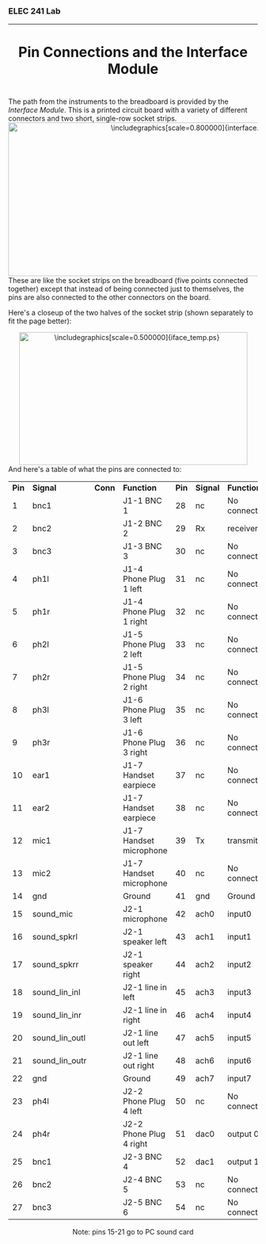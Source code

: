 <h3>ELEC 241 Lab<hr></h3>
<center>
<h1>
Pin Connections and the Interface Module
</h1>
<h1>
 
</h1>
</center>
<a name=interface_picture></a>
The path from the instruments to the breadboard is provided
by the
<em>Interface Module</em>.
This is a printed circuit board with a variety of different
connectors and two short, single-row socket strips.
<center>
<IMG
 WIDTH="719" HEIGHT="310" ALIGN="BOTTOM" BORDER="0"
 SRC="img4.gif"
 ALT="\includegraphics[scale=0.800000]{interface.ps}">


</center>
These are like the socket strips on the breadboard
(five points connected together) except that
instead of being connected just to themselves,
the pins are also connected to the other
connectors on the board.
<p>

<a name=interface_socket></a>
Here's a closeup of the two halves of the socket strip
(shown separately to fit the page better):
<center>
<IMG
 WIDTH="461" HEIGHT="268" ALIGN="BOTTOM" BORDER="0"
 SRC="img5.gif"
 ALT="\includegraphics[scale=0.500000]{iface_temp.ps}">


</center>
<a name=interface_table></a>
And here's a table of what the pins are connected to:
<center>
<table>
<tr>
<td>
<b>Pin</b>
<td>
<b>Signal</b>
<td>
<b>Conn</b>
<td>
<b>Function</b>
<td>
<b>Pin</b>
<td>
<b>Signal</b>
<td>
<b>Function</b>
<tr>
<td>
1
<td>
bnc1
<td>
 
<td>
J1-1 BNC 1
<td>
28
<td>
nc
<td>
No connection
<tr>
<td>
2
<td>
bnc2
<td>
 
<td>
J1-2 BNC 2
<td>
29
<td>
Rx
<td>
receiver
<tr>
<td>
3
<td>
bnc3
<td>
 
<td>
J1-3 BNC 3
<td>
30
<td>
nc
<td>
No connection
<tr>
<td>
4
<td>
ph1l
<td>
 
<td>
J1-4 Phone Plug 1 left
<td>
31
<td>
nc
<td>
No connection
<tr>
<td>
5
<td>
ph1r
<td>
 
<td>
J1-4 Phone Plug 1 right
<td>
32
<td>
nc
<td>
No connection
<tr>
<td>
6
<td>
ph2l
<td>
 
<td>
J1-5 Phone Plug 2 left
<td>
33
<td>
nc
<td>
No connection
<tr>
<td>
7
<td>
ph2r
<td>
 
<td>
J1-5 Phone Plug 2 right
<td>
34
<td>
nc
<td>
No connection
<tr>
<td>
8
<td>
ph3l
<td>
 
<td>
J1-6 Phone Plug 3 left
<td>
35
<td>
nc
<td>
No connection
<tr>
<td>
9
<td>
ph3r
<td>
 
<td>
J1-6 Phone Plug 3 right
<td>
36
<td>
nc
<td>
No connection
<tr>
<td>
10
<td>
ear1
<td>
 
<td>
J1-7 Handset earpiece
<td>
37
<td>
nc
<td>
No connection
<tr>
<td>
11
<td>
ear2
<td>
 
<td>
J1-7 Handset earpiece
<td>
38
<td>
nc
<td>
No connection
<tr>
<td>
12
<td>
mic1
<td>
 
<td>
J1-7 Handset microphone
<td>
39
<td>
Tx
<td>
transmitter
<tr>
<td>
13
<td>
mic2
<td>
 
<td>
J1-7 Handset microphone
<td>
40
<td>
nc
<td>
No connection
<tr>
<td>
14
<td>
gnd
<td>
 
<td>
Ground
<td>
41
<td>
gnd
<td>
Ground
<tr>
<td>
15
<td>
sound_mic
<td>
 
<td>
J2-1  microphone
<td>
42
<td>
ach0
<td>
input0
<tr>
<td>
16
<td>
sound_spkrl
<td>
 
<td>
J2-1 speaker left
<td>
43
<td>
ach1
<td>
input1
<tr>
<td>
17
<td>
sound_spkrr
<td>
 
<td>
J2-1 speaker right
<td>
44
<td>
ach2
<td>
input2
<tr>
<td>
18
<td>
sound_lin_inl
<td>
 
<td>
J2-1 line in left
<td>
45
<td>
ach3
<td>
input3
<tr>
<td>
19
<td>
sound_lin_inr
<td>
 
<td>
J2-1 line in right
<td>
46
<td>
ach4
<td>
input4
<tr>
<td>
20
<td>
sound_lin_outl
<td>
 
<td>
J2-1 line out left
<td>
47
<td>
ach5
<td>
input5
<tr>
<td>
21
<td>
sound_lin_outr
<td>
 
<td>
J2-1 line out right
<td>
48
<td>
ach6
<td>
input6
<tr>
<td>
22
<td>
gnd
<td>
 
<td>
Ground
<td>
49
<td>
ach7
<td>
input7
<tr>
<td>
23
<td>
ph4l
<td>
 
<td>
J2-2 Phone Plug 4 left
<td>
50
<td>
nc
<td>
No connection
<tr>
<td>
24
<td>
ph4r
<td>
 
<td>
J2-2 Phone Plug 4 right
<td>
51
<td>
dac0
<td>
output 0
<tr>
<td>
25
<td>
bnc1
<td>
 
<td>
J2-3 BNC 4
<td>
52
<td>
dac1
<td>
output 1
<tr>
<td>
26
<td>
bnc2
<td>
 
<td>
J2-4 BNC 5
<td>
53
<td>
nc
<td>
No connection
<tr>
<td>
27
<td>
bnc3
<td>
 
<td>
J2-5 BNC 6
<td>
54
<td>
nc
<td>
No connection
</table>
Note: pins 15-21 go to PC sound card
</center>
